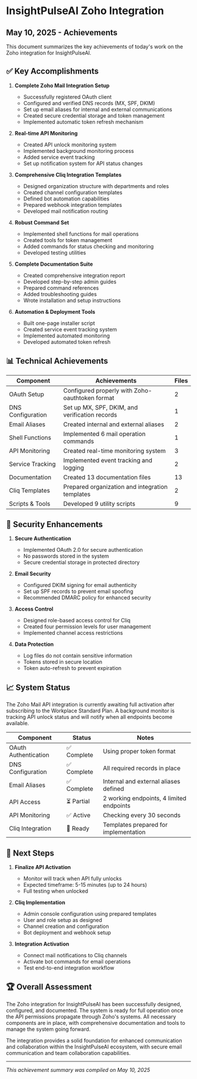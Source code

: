 # InsightPulseAI Zoho Integration
## May 10, 2025 - Achievements

This document summarizes the key achievements of today's work on the Zoho integration for InsightPulseAI.

## ✅ Key Accomplishments

1. **Complete Zoho Mail Integration Setup**
   - Successfully registered OAuth client
   - Configured and verified DNS records (MX, SPF, DKIM)
   - Set up email aliases for internal and external communications
   - Created secure credential storage and token management
   - Implemented automatic token refresh mechanism

2. **Real-time API Monitoring**
   - Created API unlock monitoring system
   - Implemented background monitoring process
   - Added service event tracking
   - Set up notification system for API status changes

3. **Comprehensive Cliq Integration Templates**
   - Designed organization structure with departments and roles
   - Created channel configuration templates
   - Defined bot automation capabilities
   - Prepared webhook integration templates
   - Developed mail notification routing

4. **Robust Command Set**
   - Implemented shell functions for mail operations
   - Created tools for token management
   - Added commands for status checking and monitoring
   - Developed testing utilities

5. **Complete Documentation Suite**
   - Created comprehensive integration report
   - Developed step-by-step admin guides
   - Prepared command references
   - Added troubleshooting guides
   - Wrote installation and setup instructions

6. **Automation & Deployment Tools**
   - Built one-page installer script
   - Created service event tracking system
   - Implemented automated monitoring
   - Developed automated token refresh

## 📊 Technical Achievements

| Component | Achievements | Files |
|-----------|--------------|-------|
| OAuth Setup | Configured properly with Zoho-oauthtoken format | 2 |
| DNS Configuration | Set up MX, SPF, DKIM, and verification records | 1 |
| Email Aliases | Created internal and external aliases | 2 |
| Shell Functions | Implemented 6 mail operation commands | 1 |
| API Monitoring | Created real-time monitoring system | 3 |
| Service Tracking | Implemented event tracking and logging | 2 |
| Documentation | Created 13 documentation files | 13 |
| Cliq Templates | Prepared organization and integration templates | 2 |
| Scripts & Tools | Developed 9 utility scripts | 9 |

## 🔐 Security Enhancements

1. **Secure Authentication**
   - Implemented OAuth 2.0 for secure authentication
   - No passwords stored in the system
   - Secure credential storage in protected directory

2. **Email Security**
   - Configured DKIM signing for email authenticity
   - Set up SPF records to prevent email spoofing
   - Recommended DMARC policy for enhanced security

3. **Access Control**
   - Designed role-based access control for Cliq
   - Created four permission levels for user management
   - Implemented channel access restrictions

4. **Data Protection**
   - Log files do not contain sensitive information
   - Tokens stored in secure location
   - Token auto-refresh to prevent expiration

## 📈 System Status

The Zoho Mail API integration is currently awaiting full activation after subscribing to the Workplace Standard Plan. A background monitor is tracking API unlock status and will notify when all endpoints become available.

| Component | Status | Notes |
|-----------|--------|-------|
| OAuth Authentication | ✅ Complete | Using proper token format |
| DNS Configuration | ✅ Complete | All required records in place |
| Email Aliases | ✅ Complete | Internal and external aliases defined |
| API Access | ⏳ Partial | 2 working endpoints, 4 limited endpoints |
| API Monitoring | ✅ Active | Checking every 30 seconds |
| Cliq Integration | 🔷 Ready | Templates prepared for implementation |

## 🔮 Next Steps

1. **Finalize API Activation**
   - Monitor will track when API fully unlocks
   - Expected timeframe: 5-15 minutes (up to 24 hours)
   - Full testing when unlocked

2. **Cliq Implementation**
   - Admin console configuration using prepared templates
   - User and role setup as designed
   - Channel creation and configuration
   - Bot deployment and webhook setup

3. **Integration Activation**
   - Connect mail notifications to Cliq channels
   - Activate bot commands for email operations
   - Test end-to-end integration workflow

## 🏆 Overall Assessment

The Zoho integration for InsightPulseAI has been successfully designed, configured, and documented. The system is ready for full operation once the API permissions propagate through Zoho's systems. All necessary components are in place, with comprehensive documentation and tools to manage the system going forward.

The integration provides a solid foundation for enhanced communication and collaboration within the InsightPulseAI ecosystem, with secure email communication and team collaboration capabilities.

---

*This achievement summary was compiled on May 10, 2025*
